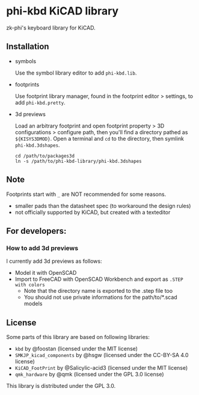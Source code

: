 # phi-kbd KiCAD library

zk-phi's keyboard library for KiCAD.

## Installation

- symbols

  Use the symbol library editor to add `phi-kbd.lib`.

- footprints

  Use footprint library manager, found in the footprint editor > settings, to add `phi-kbd.pretty`.

- 3d previews

  Load an arbitrary footprint and open footprint property > 3D configurations > configure path, then you'll find a directory pathed as `${KISYS3DMOD}`. Open a terminal and `cd` to the directory, then symlink `phi-kbd.3dshapes`.

  ```shell
  cd /path/to/packages3d
  ln -s /path/to/phi-kbd-library/phi-kbd.3dshapes
  ```

## Note

Footprints start with `_` are NOT recommended for some reasons.

- smaller pads than the datasheet spec (to workaround the design rules)
- not officially supported by KiCAD, but created with a texteditor

## For developers:
### How to add 3d previews

I currently add 3d previews as follows:

- Model it with OpenSCAD
- Import to FreeCAD with OpenSCAD Workbench and export as `.STEP with colors`
  - Note that the directory name is exported to the .step file too
  - You should not use private informations for the path/to/*.scad models

## License

Some parts of this library are based on following libraries:

- `kbd` by @foostan (licensed under the MIT license)
- `SMKJP_kicad_components` by @hsgw (licensed under the CC-BY-SA 4.0 license)
- `KiCAD_FootPrint` by @Salicylic-acid3 (licensed under the MIT license)
- `qmk_hardware` by @qmk (licensed under the GPL 3.0 license)

This library is distributed under the GPL 3.0.
